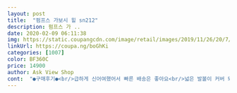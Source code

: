 ```yaml
---
layout: post 
title:  "펌프스 가보시 힐 sn212" 
description: 펌프스 가 ..
date: 2020-02-09 06:11:38 
img: https://static.coupangcdn.com/image/retail/images/2019/11/26/20/7/ac07b0f1-2b15-4e15-a6be-ee406774651a.jpg 
linkUrl: https://coupa.ng/boGhKi 
categories: [1007] 
color: BF360C 
price: 14900 
author: Ask View Shop 
cont:  "●구매후기●<br/>급하게 신어여했어서 빠른 배송은 좋아요<br/>넓은 발볼이 커버 되겠구나 했는데<br/>높은 굽 치고는 발이 편해서 좋아요! 발 볼이 진짜 넓은 편이라 한치수 작게 사라고 한 후기 참고해서 한 치수 작게 주문했는데 그래도 엄청 크네요;; 뒷꿈치 패드 붙여도 커요.<br/>.<br/> 발볼 넓은 편인 분들도 꼭 두치수 작게 사시는 거 추천드려요.<br/>.<br/><br/>반치수 크게 제작되어있다고 해서<br/>보통 운동화는 220 발 볼이 넓어서 구두는 225 신어요<br/>신발은 무난하니 예쁜데 커도 너무 커서<br/>싸이즈가 살짝 작은데 교환귀찬아서그냥 신으려구요.<br/>이뻐요.<br/>235신는데 살짝 작아요.<br/><br/>오늘 하루 신고 못신을거 같아요 .<br/>.<br/><br/>커도 너무 커요 .<br/>.<br/> 235 사이즈 신는분한테 맞아요 .<br/>.<br/><br/>혹시 주문 하시는 분들은 한두치수 작게 주문 하셔야할거 같아요 .<br/>.<br/><br/>" 
---
```

